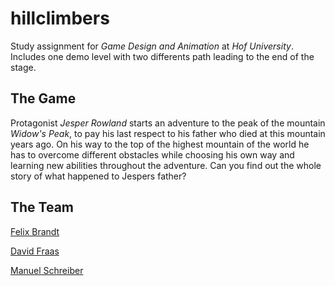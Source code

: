 # hillclimbers
Study assignment for _Game Design and Animation_ at _Hof University_. Includes one demo level with two differents path leading to the end of the stage.

## The Game
Protagonist _Jesper Rowland_ starts an adventure to the peak of the mountain _Widow's Peak_, to pay his last respect to his father who died at this mountain years ago. On his way to the top of the highest mountain of the world he has to overcome different obstacles while choosing his own way and learning new abilities throughout the adventure. Can you find out the whole story of what happened to Jespers father?

## The Team
[Felix Brandt](http://felixb.me)

[David Fraas](mailto://david.fraas@hof-university.de)

[Manuel Schreiber](mailto://manuel.schreiber@hof-university.de)
